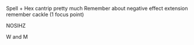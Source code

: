 Spell + Hex cantrip pretty much
Remember about negative effect extension
remember cackle (1 focus point)

NOSIHZ

W and M 



